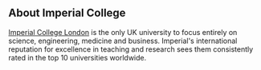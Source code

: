 ## About Imperial College

[Imperial College London](http://www.imperial.ac.uk) is the only UK university to focus entirely on science, engineering, medicine and business. Imperial's international reputation for excellence in teaching and research sees them consistently rated in the top 10 universities worldwide. 
